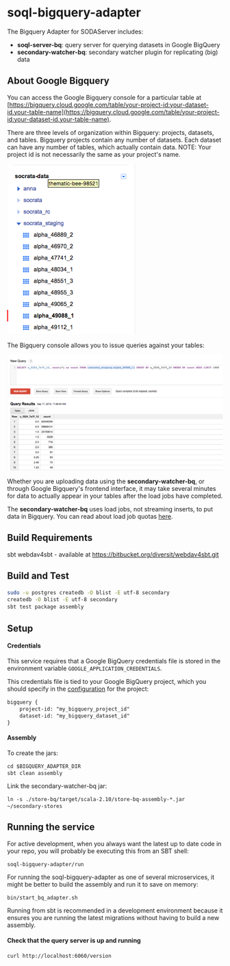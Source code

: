 soql-bigquery-adapter
=====================

The Bigquery Adapter for SODAServer includes:
- **soql-server-bq**: query server for querying datasets in Google BigQuery
- **secondary-watcher-bq**: secondary watcher plugin for replicating (big) data

## About Google Bigquery

You can access the Google Bigquery console for a particular table at [https://bigquery.cloud.google.com/table/your-project-id:your-dataset-id.your-table-name](https://bigquery.cloud.google.com/table/your-project-id:your-dataset-id.your-table-name).

There are three levels of organization within Bigquery: projects, datasets, and tables. Bigquery projects contain any number of datasets. Each dataset can have any number of tables, which actually contain data. NOTE: Your project id is not necessarily the same as your project's name.

!["Bigquery project structure"](/images/project-hierarchy.png "")

The Bigquery console allows you to issue queries against your tables:

!["Query"](/images/query.png "")

Whether you are uploading data using the **secondary-watcher-bq**, or through Google Bigquery's frontend interface, it may take several minutes for data to actually appear in your tables after the load jobs have completed.

The **secondary-watcher-bq** uses load jobs, not streaming inserts, to put data in Bigquery. You can read about load job quotas [here](https://cloud.google.com/bigquery/quota-policy#import).

## Build Requirements
sbt
webdav4sbt - available at https://bitbucket.org/diversit/webdav4sbt.git

## Build and Test

```sh
sudo -u postgres createdb -O blist -E utf-8 secondary
createdb -O blist -E utf-8 secondary
sbt test package assembly
```

## Setup

#### Credentials

This service requires that a Google BigQuery credentials file is stored in the environment variable `GOOGLE_APPLICATION_CREDENTIALS`.

This credentials file is tied to your Google BigQuery project, which you should specify in the [configuration](https://github.com/socrata-platform/soql-bigquery-adapter/blob/master/soql-server-bq/src/main/resources/reference.conf) for the project:

```
bigquery {
    project-id: "my_bigquery_project_id"
    dataset-id: "my_bigquery_dataset_id"
}
```

#### Assembly

To create the jars:

```
cd $BIGQUERY_ADAPTER_DIR
sbt clean assembly
```

Link the secondary-watcher-bq jar:

```
ln -s ./store-bq/target/scala-2.10/store-bq-assembly-*.jar ~/secondary-stores
```


## Running the service

For active development, when you always want the latest up to date code in your repo, you will probably be executing this from an SBT shell:

    soql-bigquery-adapter/run

For running the soql-bigquery-adapter as one of several microservices, it might
be better to build the assembly and run it to save on memory:

    bin/start_bq_adapter.sh

Running from sbt is recommended in a development environment because
it ensures you are running the latest migrations without having to build a
new assembly.

#### Check that the query server is up and running

```
curl http://localhost:6060/version
```

